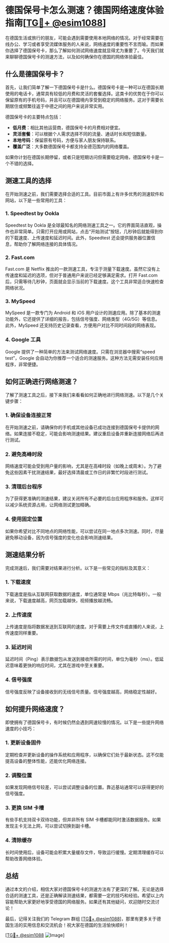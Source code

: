 # 德国保号卡怎么测速？德国网络速度体验指南[[TG💪+ @esim1088](https://t.me/s/esim1088)]

在德国生活或旅行的朋友，可能会遇到需要使用本地网络的情况。对于经常需要在线办公、学习或者享受流媒体服务的人来说，网络速度的重要性不言而喻。而如果你选择了德国保号卡，那么了解如何测试网络速度就显得尤为重要了。今天我们就来聊聊德国保号卡的测速方法，以及如何确保你在德国的网络体验最佳。

## 什么是德国保号卡？

首先，让我们简单了解一下德国保号卡是什么。德国保号卡是一种可以在德国长期使用的电话卡，通常具有较低的月费和灵活的套餐选择。这类卡的优势在于你可以保留原有的手机号码，并且可以在德国境内享受到稳定的网络服务。这对于需要长期居住或频繁往返于中德之间的用户来说非常实用。

德国保号卡的主要特点包括：
- **低月费**：相比其他运营商，德国保号卡的月费相对便宜。
- **灵活套餐**：可以根据个人需求选择不同的流量、通话时长和短信数量。
- **本地号码**：保留原有号码，方便与家人朋友保持联系。
- **覆盖广泛**：大多数德国保号卡都支持全德范围内的网络覆盖。

如果你计划在德国长期停留，或者只是短期访问但需要稳定网络，德国保号卡是一个不错的选择。

## 测速工具的选择

在开始测速之前，我们需要选择合适的工具。目前市面上有许多优秀的测速软件和网站，以下是一些常用的工具：

### 1. Speedtest by Ookla
Speedtest by Ookla 是全球最知名的网络测速工具之一。它的界面简洁直观，操作也非常简单。只需打开应用或网站，点击“开始测试”按钮，几秒钟后就能得到你的下载速度、上传速度和延迟时间。此外，Speedtest 还会提供服务器位置信息，帮助你了解网络连接的具体情况。

### 2. Fast.com
Fast.com 是 Netflix 推出的一款测速工具，专注于测量下载速度。虽然它没有上传速度和延迟的选项，但对于普通用户来说已经足够满足需求。打开 Fast.com 后，只需等待几秒钟，页面就会显示当前的下载速度。这个工具非常适合快速检查网络状况。

### 3. MySpeed
MySpeed 是一款专门为 Android 和 iOS 用户设计的测速应用。除了基本的测速功能外，它还提供了详细的报告，包括信号强度、网络类型（4G/5G）等信息。此外，MySpeed 还支持历史记录查看，方便用户对比不同时间段的网络表现。

### 4. Google 工具
Google 提供了一种简单的方法来测试网络速度。只需在浏览器中搜索“speed test”，Google 会自动为你推荐一个适合的测速服务。这种方法无需安装任何应用程序，非常便捷。

## 如何正确进行网络测速？

了解了测速工具之后，接下来我们来看看如何正确地进行网络测速。以下是几个关键步骤：

### 1. 确保设备连接正常
在开始测速之前，请确保你的手机或其他设备已成功连接到德国保号卡提供的网络。如果连接不稳定，可能会影响测速结果。建议重启设备并重新连接网络后再进行测试。

### 2. 避免高峰时段
网络速度可能会受到用户量的影响，尤其是在高峰时段（如晚上或周末）。为了避免这些因素干扰测速结果，最好选择清晨或工作日的非繁忙时段进行测试。

### 3. 清理后台程序
为了获得更准确的测速结果，建议关闭所有不必要的后台应用程序和服务。这样可以减少系统资源占用，让网络测试更加精确。

### 4. 使用固定位置
如果你希望对比不同地点的网络性能，可以尝试在同一地点多次测速。同时，尽量避免移动设备，因为信号强度的变化也会影响测速结果。

## 测速结果分析

完成测速后，我们需要对结果进行分析。以下是一些常见的指标及其意义：

### 1. 下载速度
下载速度是指从互联网获取数据的速度，单位通常是 Mbps（兆比特每秒）。一般来说，下载速度越高，网页加载越快，视频播放越流畅。

### 2. 上传速度
上传速度是指将数据发送到互联网的速度。对于需要上传文件或直播的人来说，上传速度同样重要。

### 3. 延迟时间
延迟时间（Ping）表示数据包从发送到接收所需的时间，单位为毫秒（ms）。低延迟意味着更快的响应时间，尤其在游戏中至关重要。

### 4. 信号强度
信号强度反映了设备接收到的无线信号质量。信号强度越高，网络稳定性越好。

## 如何提升网络速度？

即使拥有了德国保号卡，有时候仍然会遇到网速较慢的情况。以下是一些提升网络速度的小技巧：

### 1. 更新设备固件
定期检查并更新设备的操作系统和应用程序，以确保它们处于最新状态。这不仅能提高设备的整体性能，还能优化网络连接。

### 2. 调整位置
如果发现网络信号较差，可以尝试调整设备的位置。靠近基站通常可以获得更好的信号强度。

### 3. 更换 SIM 卡槽
有些手机支持双卡双待功能，但并非所有 SIM 卡槽都能同时激活数据服务。如果发现主卡无法上网，可以尝试切换到副卡槽。

### 4. 清除缓存
长时间使用后，设备可能会积累大量缓存文件，导致运行缓慢。定期清理缓存可以帮助改善网络体验。

## 总结

通过本文的介绍，相信大家对德国保号卡的测速方法有了更深的了解。无论是选择合适的测速工具，还是正确解读测速结果，都需要一定的技巧和经验。希望以上内容能帮助大家更好地享受德国的网络服务。如果还有其他疑问，欢迎随时交流讨论！

最后，记得关注我们的 Telegram 群组 [[TG💪+ @esim1088](https://t.me/s/esim1088)]，那里有更多关于德国生活的实用信息和交流机会！祝大家在德国的生活愉快顺利！

[[TG💪+ @esim1088](https://t.me/s/esim1088) ![Image](https://i.postimg.cc/4NQfJmqS/Snipaste-2025-05-13-00-14-12.png)]
